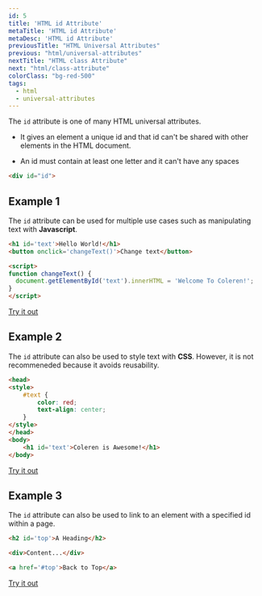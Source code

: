 ```yaml
---
id: 5
title: 'HTML id Attribute'
metaTitle: 'HTML id Attribute'
metaDesc: 'HTML id Attribute'
previousTitle: "HTML Universal Attributes"
previous: "html/universal-attributes"
nextTitle: "HTML class Attribute"
next: "html/class-attribute"
colorClass: "bg-red-500"
tags:
  - html
  - universal-attributes
---
```

The `id` attribute is one of many HTML universal attributes. 

- It gives an element a unique id and that id can't be shared with other elements in the HTML document.

- An id must contain at least one letter and it can't have any spaces

```html
<div id="id">
```


## Example 1

The `id` attribute can be used for multiple use cases such as manipulating text with **Javascript**.

```html
<h1 id='text'>Hello World!</h1>
<button onclick='changeText()'>Change text</button>

<script>
function changeText() {
  document.getElementById('text').innerHTML = 'Welcome To Coleren!';
}
</script>
```
[Try it out](/editors/html_editor?code=<html>,<body>,++<h1+id='text'>Hello+World!</h1>,++<button+onclick='changeText()'>Change+text</button>,+,++<script>,++++function+changeText(){,++++++document.getElementById('text').innerHTML+=+'Welcome+To+Coleren!';,++++},++</script>,</body>,</html>#special)


## Example 2

The `id` attribute can also be used to style text with **CSS**. However, it is not recommeneded because it avoids reusability.

```html
<head>
<style>
    #text {
        color: red;
        text-align: center;
    }
</style>
</head>
<body>
    <h1 id='text'>Coleren is Awesome!</h1>
</body>
```
[Try it out](/editors/html_editor?code=<head>,<style>,++%23text+{,++++color%3A+red;,++++text-align:+center;,++},</style>,</head>,<body>,++<h1+id='text'>Coleren+is+Awesome!</h1>,</body>#special)


## Example 3

The `id` attribute can also be used to link to an element with a specified id within a page.

```html
<h2 id='top'>A Heading</h2>

<div>Content...</div>

<a href='#top'>Back to Top</a>
```
[Try it out](/editors/html_editor?code=<html>,<body>,++<h2+id='top'>Scroll+to+the+bottom</h2>,++<br><br><br><br><br><br><br><br><br><br><br><br><br><br><br><br><br><br><br><br><br><br><br><br><br><br><br><br><br><br><br><br><br><br><br><br><br><br><br><br><br><br><br><br><br><br><br><br><br><br><br><br><br><br><br><br><br><br><br><br><br><br><br><br><br><br><br><br><br><br><br><br><br><br><br><br><br><br><br><br><br><br><br><br><br><br><br><br><br><br><br><br><br><br><br><br><br><br><br><br><br><br><br><br><br><br><br><br><br><br><br><br><br><br>,++<p>Hello</p>,++<a+href='%23top'>Back+to+Top</a>,</body>,</html>#special)